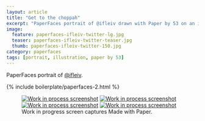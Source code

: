 ```yaml
---
layout: article
title: "Get to the choppah"
excerpt: "PaperFaces portrait of @ifleiv drawn with Paper by 53 on an iPad."
image: 
  feature: paperfaces-ifleiv-twitter-lg.jpg
  teaser: paperfaces-ifleiv-twitter-teaser.jpg
  thumb: paperfaces-ifleiv-twitter-150.jpg
category: paperfaces
tags: [portrait, illustration, paper by 53]
---
```


PaperFaces portrait of [@ifleiv](http://twitter.com/ifleiv).

{% include boilerplate/paperfaces-2.html %}

<figure class="third">
  <a href="{{ site.url }}/images/paperfaces-ifleiv-process-1-lg.jpg"><img src="{{ site.url }}/images/paperfaces-ifleiv-process-1-600.jpg" alt="Work in process screenshot"></a>
  <a href="{{ site.url }}/images/paperfaces-ifleiv-process-2-lg.jpg"><img src="{{ site.url }}/images/paperfaces-ifleiv-process-2-600.jpg" alt="Work in process screenshot"></a>
  <a href="{{ site.url }}/images/paperfaces-ifleiv-process-3-lg.jpg"><img src="{{ site.url }}/images/paperfaces-ifleiv-process-3-600.jpg" alt="Work in process screenshot"></a>
  <a href="{{ site.url }}/images/paperfaces-ifleiv-process-4-lg.jpg"><img src="{{ site.url }}/images/paperfaces-ifleiv-process-4-600.jpg" alt="Work in process screenshot"></a>
  <figcaption>Work in progress screen captures Made with Paper.</figcaption>
</figure>